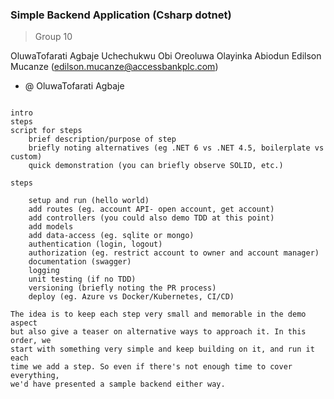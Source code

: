 ### Simple Backend Application (Csharp dotnet)

>Group 10

OluwaTofarati Agbaje
Uchechukwu Obi
Oreoluwa Olayinka Abiodun
Edilson Mucanze (edilson.mucanze@accessbankplc.com)



- @ OluwaTofarati Agbaje
```code

intro
steps
script for steps
    brief description/purpose of step
    briefly noting alternatives (eg .NET 6 vs .NET 4.5, boilerplate vs custom)
    quick demonstration (you can briefly observe SOLID, etc.)

steps

    setup and run (hello world)
    add routes (eg. account API- open account, get account)
    add controllers (you could also demo TDD at this point)
    add models
    add data-access (eg. sqlite or mongo)
    authentication (login, logout)
    authorization (eg. restrict account to owner and account manager)
    documentation (swagger)
    logging
    unit testing (if no TDD)
    versioning (briefly noting the PR process)
    deploy (eg. Azure vs Docker/Kubernetes, CI/CD)

The idea is to keep each step very small and memorable in the demo aspect
but also give a teaser on alternative ways to approach it. In this order, we
start with something very simple and keep building on it, and run it each
time we add a step. So even if there's not enough time to cover everything,
we'd have presented a sample backend either way. 
```
